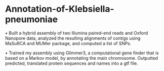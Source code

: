 # Annotation-of-Klebsiella-pneumoniae

•	Built a hybrid assembly of two Illumina paired-end reads and Oxford Nanopore data, analyzed the resulting alignments of contigs using MaSuRCA and MUMer package, and computed a list of SNPs.

•	Trained my assembly using Glimmer3, a computational gene finder that is based on a Markov model, by annotating the main chromosome. Outputted predicted, translated protein sequences and names into a gtf file.  

